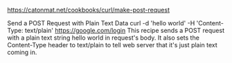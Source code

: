https://catonmat.net/cookbooks/curl/make-post-request

Send a POST Request with Plain Text Data
curl -d 'hello world' -H 'Content-Type: text/plain' https://google.com/login
This recipe sends a POST request with a plain text string hello world in request's body. It also sets the Content-Type header to text/plain to tell web server that it's just plain text coming in.

